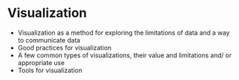 # Visualization
- Visualization as a method for exploring the limitations of data and a way to communicate data
- Good practices for visualization
- A few common types of visualizations, their value and limitations and/ or appropriate use 
- Tools for visualization
